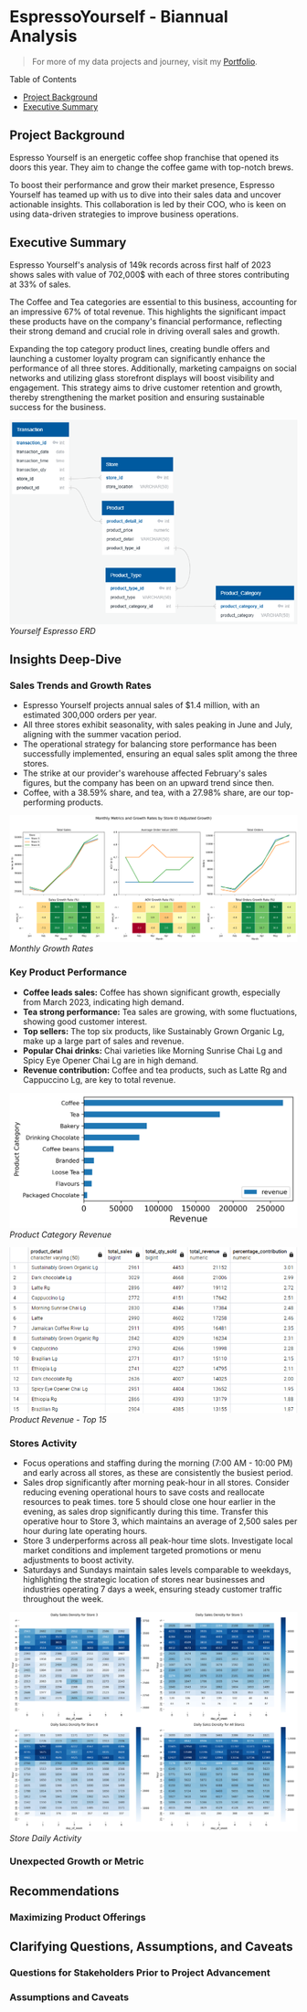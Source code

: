 # EspressoYourself - Biannual Analysis

>For more of my data projects and journey, visit my [Portfolio](https://this.me).

Table of Contents

- [Project Background](#project-background)
- [Executive Summary](#executive-summary)

## Project Background
Espresso Yourself is an energetic coffee shop franchise that opened its doors this year. They aim to change the coffee game with top-notch brews.

To boost their performance and grow their market presence, Espresso Yourself has teamed up with us to dive into their sales data and uncover actionable insights. This collaboration is led by their COO, who is keen on using data-driven strategies to improve business operations.

## Executive Summary
Espresso Yourself's analysis of 149k records across first half of 2023 shows sales with value of 702,000$ with each of three stores contributing at 33% of sales.

The Coffee and Tea categories are essential to this business, accounting for an impressive 67% of total revenue. This highlights the significant impact these products have on the company's financial performance, reflecting their strong demand and crucial role in driving overall sales and growth.

Expanding the top category product lines, creating bundle offers and launching a customer loyalty program can significantly enhance the performance of all three stores. Additionally, marketing campaigns on social networks and utilizing glass storefront displays will boost visibility and engagement. This strategy aims to drive customer retention and growth, thereby strengthening the market position and ensuring sustainable success for the business.


![Espresso Yourself ERD](Visualizations_Files/olap_proposal_ERD.png)
_Yourself Espresso ERD_


## Insights Deep-Dive

### Sales Trends and Growth Rates
- Espresso Yourself projects annual sales of $1.4 million, with an estimated 300,000 orders per year.
- All three stores exhibit seasonality, with sales peaking in June and July, aligning with the summer vacation period.
- The operational strategy for balancing store performance has been successfully implemented, ensuring an equal sales split among the three stores.
- The strike at our provider's warehouse affected February's sales figures, but the company has been on an upward trend since then.
- Coffee, with a 38.59% share, and tea, with a 27.98% share, are our top-performing products.

![Monthly Growth Rates](Visualizations_Files/monthly_growth_rates_plot_heatmap.png)
_Monthly Growth Rates_

### Key Product Performance
- **Coffee leads sales:** Coffee has shown significant growth, especially from March 2023, indicating high demand.
- **Tea strong performance:** Tea sales are growing, with some fluctuations, showing good customer interest.
- **Top sellers:** The top six products, like Sustainably Grown Organic Lg, make up a large part of sales and revenue.
- **Popular Chai drinks:** Chai varieties like Morning Sunrise Chai Lg and Spicy Eye Opener Chai Lg are in high demand.
- **Revenue contribution:** Coffee and tea products, such as Latte Rg and Cappuccino Lg, are key to total revenue.

![Product Category Sales](/Visualizations_Files/product_category_revenue_barcharh.png)
_Product Category Revenue_

![Product Sales](/Visualizations_Files/sql_revenue_by_product.png)
_Product Revenue - Top 15_

### Stores Activity
- Focus operations and staffing during the morning (7:00 AM - 10:00 PM) and early across all stores, as these are consistently the busiest period.
- Sales drop significantly after morning peak-hour in all stores. Consider reducing evening operational hours to save costs and reallocate resources to peak times. tore 5 should close one hour earlier in the evening, as sales drop significantly during this time. Transfer this operative hour to Store 3, which maintains an average of 2,500 sales per hour during late operating hours.
- Store 3 underperforms across all peak-hour time slots. Investigate local market conditions and implement targeted promotions or menu adjustments to boost activity.
- Saturdays and Sundays maintain sales levels comparable to weekdays, highlighting the strategic location of stores near businesses and industries operating 7 days a week, ensuring steady customer traffic throughout the week.
 
![Store Daily Activity](/Visualizations_Files/daily_sales_density_heatmap.png)
_Store Daily Activity_
### Unexpected Growth or Metric

## Recommendations

### Maximizing Product Offerings

## Clarifying Questions, Assumptions, and Caveats

### Questions for Stakeholders Prior to Project Advancement

### Assumptions and Caveats